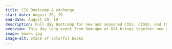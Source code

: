 ```yaml
---
title: CIO Bootcamp & eXchange
start-date: August 29, 19
end-date: August 29, 19
description: Full day Bootcamp for new and seasoned CIOs, CISOs, and their Deputies.
overview: This day long event from 9am-4pm at GSA brings together new and seasoned CIOs, CISOs, and their Deputies to help agency IT leadership learn more about the CIO Council and how to get involved. 
image: books.jpg
image-alt: Stack of colorful books
---
```

